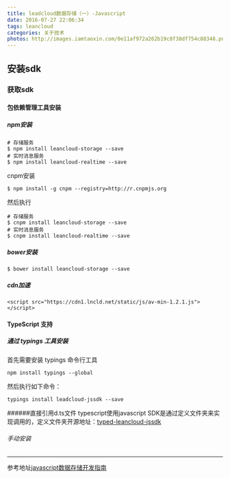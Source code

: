 ```yaml
---
title: leadcloud数据存储（一）-Javascript
date: 2016-07-27 22:06:34
tags: leancloud
categories: 关于技术
photos: http://images.iamtaoxin.com/0e11af972a262b19c8f38df754c88348.png
---
```

## 安装sdk
### 获取sdk
#### 包依赖管理工具安装
##### npm安装

```
# 存储服务
$ npm install leancloud-storage --save
# 实时消息服务
$ npm install leancloud-realtime --save
```

cnpm安装
```
$ npm install -g cnpm --registry=http://r.cnpmjs.org
```
然后执行
```
# 存储服务
$ cnpm install leancloud-storage --save
# 实时消息服务
$ cnpm install leancloud-realtime --save
```
##### bower安装
```
$ bower install leancloud-storage --save
```
##### cdn加速
```
<script src="https://cdn1.lncld.net/static/js/av-min-1.2.1.js"></script>
 ```
#### TypeScript 支持
##### 通过 typings 工具安装

首先需要安装 typings 命令行工具
```
npm install typings --global
```
然后执行如下命令：
```
typings install leadcloud-jssdk --save
```
######直接引用d.ts文件
typescript使用javascript SDK是通过定义文件夹来实现调用的，定义文件夹开源地址：[typed-leancloud-jssdk](https://github.com/leancloud/typed-leancloud-jssdk)

###### 手动安装

-----
参考地址[javascript数据存储开发指南](https://leancloud.cn/docs/leanstorage_guide-js.html)


